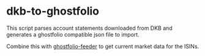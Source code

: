 # dkb-to-ghostfolio
This script parses account statements downloaded from DKB and generates a ghostfolio compatible json file to import.

Combine this with [ghostfolio-feeder](https://github.com/marco-ragusa/ghostfolio-feeder) to get current market data for the ISINs.
